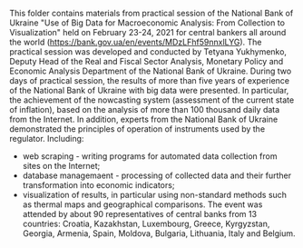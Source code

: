 This folder contains materials from practical session of the National Bank of Ukraine "Use of Big Data for Macroeconomic Analysis: From Collection to Visualization" held on February 23-24, 2021 for central bankers all around the world (https://bank.gov.ua/en/events/MDzLFhf59nnxlLYG). 
The practical session was developed and conducted by Tetyana Yukhymenko, Deputy Head of the Real and Fiscal Sector Analysis, Monetary Policy and Economic Analysis Department of the National Bank of Ukraine. 
During two days of practical session, the results of more than five years of experience of the National Bank of Ukraine with big data were presented. In particular, the achievement of the nowcasting system (assessment of the current state of inflation), based on the analysis of more than 100 thousand daily data from the Internet. In addition, experts from the National Bank of Ukraine demonstrated the principles of operation of instruments used by the regulator. Including:
  - web scraping - writing programs for automated data collection from sites on the Internet;
  - database managemaent - processing of collected data and their further transformation into economic indicators;
  - visualization of results, in particular using non-standard methods such as thermal maps and geographical comparisons.
The event was attended by about 90 representatives of central banks from 13 countries: Croatia, Kazakhstan, Luxembourg, Greece, Kyrgyzstan, Georgia, Armenia, Spain, Moldova, Bulgaria, Lithuania, Italy and Belgium. 
